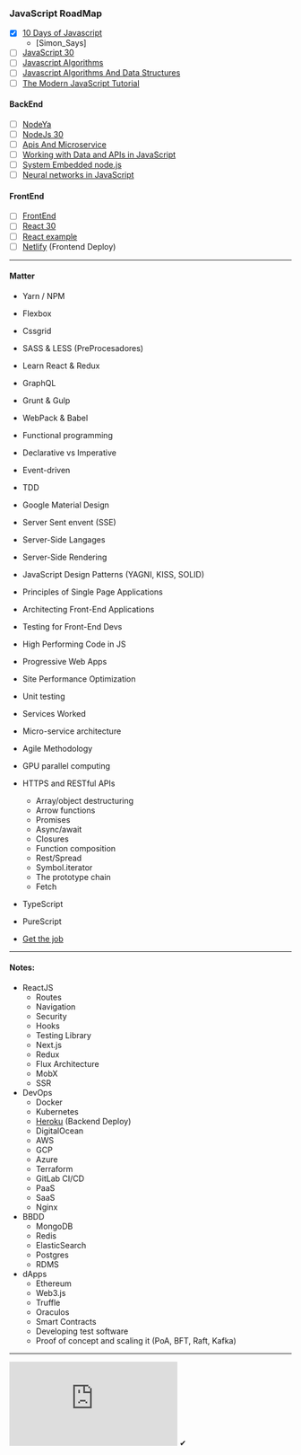 ### JavaScript RoadMap
- [x] [10 Days of Javascript](https://www.hackerrank.com/domains/tutorials/10-days-of-javascript)
   - [Simon_Says] 
- [ ] [JavaScript 30](https://javascript30.com/) 
- [ ] [Javascript Algorithms](https://github.com/trekhleb/javascript-algorithms)
- [ ] [Javascript Algorithms And Data Structures](https://www.freecodecamp.org/)  
- [ ] [The Modern JavaScript Tutorial](https://javascript.info/)  

#### BackEnd 
- [ ] [NodeYa](http://www.tutorialesprogramacionya.com/javascriptya/nodejsya/) 
- [ ] [NodeJs 30](https://www.nodejsera.com/30-days-of-node.html)   
- [ ] [Apis And Microservice](https://www.freecodecamp.org/)   
- [ ] [Working with Data and APIs in JavaScript](https://www.youtube.com/playlist?list=PLRqwX-V7Uu6YxDKpFzf_2D84p0cyk4T7X)
- [ ] [System Embedded node.js](http://embeddednodejs.com/)
- [ ] [Neural networks in JavaScript](https://scrimba.com/g/gneuralnetworks) 

#### FrontEnd 
- [ ] [FrontEnd](https://frontendmasters.com/books/front-end-handbook/2019/) 
- [ ] [React 30](https://www.fullstackreact.com/30-days-of-react/) 
- [ ] [React example](https://reactjsexample.com/)
- [ ] [Netlify](https://www.netlify.com) (Frontend Deploy)
_____
#### Matter
* Yarn / NPM 
* Flexbox
* Cssgrid
* SASS & LESS (PreProcesadores) 
* Learn React & Redux
* GraphQL
* Grunt & Gulp
* WebPack & Babel
* Functional programming
* Declarative vs Imperative 
* Event-driven
* TDD
* Google Material Design
* Server Sent envent (SSE)
* Server-Side Langages
* Server-Side Rendering

* JavaScript Design Patterns (YAGNI, KISS, SOLID) 
* Principles of Single Page Applications
* Architecting Front-End Applications
* Testing for Front-End Devs
* High Performing Code in JS
* Progressive Web Apps
* Site Performance Optimization
* Unit testing
* Services Worked
* Micro-service architecture
* Agile Methodology
* GPU parallel computing
* HTTPS and RESTful APIs

    * Array/object destructuring
    * Arrow functions
    * Promises
    * Async/await
    * Closures
    * Function composition
    * Rest/Spread
    * Symbol.iterator
    * The prototype chain
    * Fetch
    
* TypeScript
* PureScript

- [Get the job](https://github.com/FernandoFH/Programming_Interview_Study_Plan)

______ 
#### Notes: 
- ReactJS
	- Routes
	- Navigation 
	- Security
	- Hooks
	- Testing Library
	- Next.js
	- Redux
	- Flux Architecture
	- MobX
	- SSR 
- DevOps 
	- Docker
	- Kubernetes
	- [Heroku](https://www.heroku.com/) (Backend Deploy)
	- DigitalOcean 	
	- AWS
	- GCP 
	- Azure
	- Terraform
	- GitLab CI/CD
	- PaaS
	- SaaS
	- Nginx
- BBDD
	- MongoDB
	- Redis
	- ElasticSearch
	- Postgres
	- RDMS
- dApps
	- Ethereum
	- Web3.js
	- Truffle
	- Oraculos
	- Smart Contracts
	- Developing test software
	- Proof of concept and scaling it (PoA, BFT, Raft, Kafka)


______
![equation](http://latex.codecogs.com/svg.latex?%24%24lim_%7Bx+%5Cto%7B0%7D%7D%24%24)
✔
